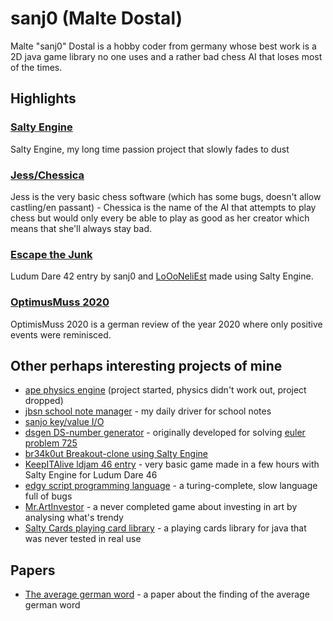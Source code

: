 # sanj0 (Malte Dostal)
Malte "sanj0" Dostal is a hobby coder from germany whose best work is a 2D java game library no one uses and a rather bad chess AI that loses most of the times.

## Highlights

### [Salty Engine](https://github.com/sanj0/salty-engine)
Salty Engine, my long time passion project that slowly fades to dust

### [Jess/Chessica](https://github.com/sanj0/jess)
Jess is the very basic chess software (which has some bugs, doesn't allow castling/en passant) - Chessica is the name of the AI that attempts to play chess but would only every be able to play as good as her creator which means that she'll always stay bad.

### [Escape the Junk](https://github.com/sanj0/escapethejunk)
Ludum Dare 42 entry by sanj0 and [LoOoNeliEst](https://github.com/LoOoNeliEst) made using Salty Engine.

### [OptimusMuss 2020](https://sanj0.github.io/OptimisMuss/)
OptimisMuss 2020 is a german review of the year 2020 where only positive events were reminisced.

## Other perhaps interesting projects of mine

- [ape physics engine](https://github.com/sanj0/ape) (project started, physics didn't work out, project dropped)
- [jbsn school note manager](https://github.com/sanj0/jbsn) - my daily driver for school notes
- [sanjo key/value I/O](https://github.com/sanj0/sanjo)
- [dsgen DS-number generator](https://github.com/sanj0/dsgen) - originally developed for solving [euler problem 725](https://projecteuler.net/problem=725)
- [br34k0ut Breakout-clone using Salty Engine](https://github.com/sanj0/br34k0ut)
- [KeepITAlive ldjam 46 entry](https://github.com/sanj0/KeepITAlive) - very basic game made in a few hours with Salty Engine for Ludum Dare 46
- [edgy script programming language](https://github.com/sanj0/edgy-script) - a turing-complete, slow language full of bugs
- [Mr.ArtInvestor](https://github.com/sanj0/Mr.ArtInvestor) - a never completed game about investing in art by analysing what's trendy
- [Salty Cards playing card library](https://github.com/sanj0/salty-cards) - a playing cards library for java that was never tested in real use

## Papers
- [The average german word](https://github.com/sanj0/sanj0.github.io/raw/main/papers/Paper_Average_German_Word.pdf) - a paper about the finding of the average german word
